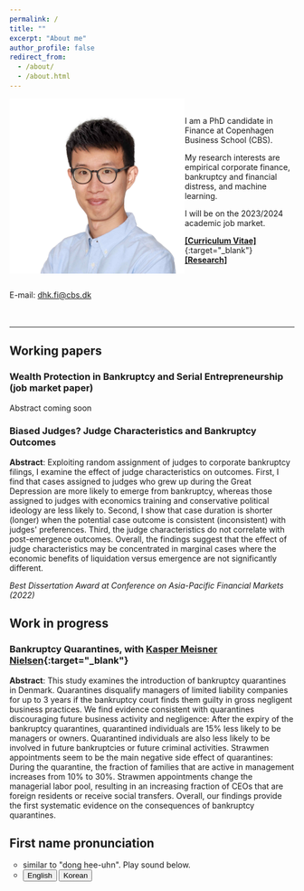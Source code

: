 ```yaml
---
permalink: /
title: ""
excerpt: "About me"
author_profile: false
redirect_from: 
  - /about/
  - /about.html
---
```


<p><img src=/images/profile.jpg ALIGN=LEFT ALIGN=TOP Height=310><br /> 

I am a PhD candidate in Finance at Copenhagen Business School (CBS). 

My research interests are empirical corporate finance, bankruptcy and financial distress, and machine learning.

I will be on the 2023/2024 academic job market.  

[**[Curriculum Vitae]**](https://donghyunkang.com/files/CV_DonghyunKang.pdf){:target="_blank"}   [**[Research]**](research.md)

<br />

E-mail: <a href="mailto:dhk.fi@cbs.dk">dhk.fi@cbs.dk</a> <br /><br /><br />

</p>

---

## Working papers

### Wealth Protection in Bankruptcy and Serial Entrepreneurship (job market paper)
Abstract coming soon


### Biased Judges? Judge Characteristics and Bankruptcy Outcomes 
**Abstract**:
    Exploiting random assignment of judges to corporate bankruptcy filings, I examine the effect of judge characteristics on outcomes. First, I find that cases assigned to judges who grew up during the Great Depression are more likely to emerge from bankruptcy, whereas those assigned to judges with economics training and conservative political ideology are less likely to. Second, I show that case duration is shorter (longer) when the potential case outcome is consistent (inconsistent) with judges' preferences. Third, the judge characteristics do not correlate with post-emergence outcomes. Overall, the findings suggest that the effect of judge characteristics may be concentrated in marginal cases where the economic benefits of liquidation versus emergence are not significantly different. 

_Best Dissertation Award at Conference on Asia-Pacific Financial Markets (2022)_

## Work in progress
### Bankruptcy Quarantines, with [Kasper Meisner Nielsen](http://www.kaspermeisnernielsen.com/){:target="_blank"}
**Abstract**:
    This study examines the introduction of bankruptcy quarantines in Denmark. Quarantines disqualify managers of limited liability companies for up to 3 years if the bankruptcy court finds them guilty in gross negligent business practices. We find evidence consistent with quarantines discouraging future business activity and negligence: After the expiry of the bankruptcy quarantines, quarantined individuals are 15% less likely to be managers or owners. Quarantined individuals are also less likely to be involved in future bankruptcies or future criminal activities. Strawmen appointments seem to be the main negative side effect of quarantines: During the quarantine, the fraction of families that are active in management increases from 10% to 30%. Strawmen appointments change the managerial labor pool, resulting in an increasing fraction of CEOs that are foreign residents or receive social transfers. Overall, our findings provide the first systematic evidence on the consequences of bankruptcy quarantines.



## First name pronunciation
<ul>
<li style="list-style-type:circle;font-size:14px">similar to "dong hee-uhn". Play sound below.</li>
<li style="list-style-type:circle;font-size:14px"><audio id="speak_en">
  <source type="audio/mp3" src="/files/donghyun_en.mp3"></source>
  <p>Your browser does not support the audio element.</p>
</audio>
<audio id="speak_kr">
  <source type="audio/mp3" src="/files/donghyun_kr.mp3"></source>
  <p>Your browser does not support the audio element.</p>
</audio>
<div>
	<button onclick="document.getElementById('speak_en').play()">English</button>
	<button onclick="document.getElementById('speak_kr').play()">Korean</button>
</div> </li>
</ul>
